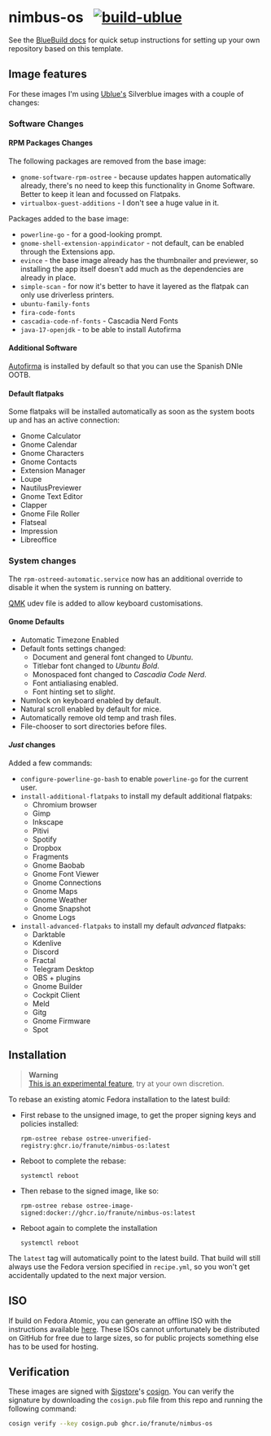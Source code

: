 # nimbus-os &nbsp; [![build-ublue](https://github.com/franute/nimbus-os/actions/workflows/build.yml/badge.svg)](https://github.com/franute/nimbus-os/actions/workflows/build.yml)

See the [BlueBuild docs](https://blue-build.org/how-to/setup/) for quick setup instructions for setting up your own repository based on this template.

## Image features

For these images I'm using [Ublue's](https://universal-blue.org/) Silverblue images with a couple of changes:

### Software Changes

#### RPM Packages Changes

The following packages are removed from the base image:
- `gnome-software-rpm-ostree` - because updates happen automatically already, there's no need to keep this functionality in Gnome Software. Better to keep it lean and focussed on Flatpaks.
- `virtualbox-guest-additions` - I don't see a huge value in it.

Packages added to the base image:
- `powerline-go` - for a good-looking prompt.
- `gnome-shell-extension-appindicator` - not default, can be enabled through the Extensions app.
- `evince` - the base image already has the thumbnailer and previewer, so installing the app itself doesn't add much as the dependencies are already in place.
- `simple-scan` - for now it's better to have it layered as the flatpak can only use driverless printers.
- `ubuntu-family-fonts`
- `fira-code-fonts`
- `cascadia-code-nf-fonts` - Cascadia Nerd Fonts
- `java-17-openjdk` - to be able to install Autofirma

#### Additional Software

[Autofirma](https://sede.serviciosmin.gob.es/ES-ES/FIRMAELECTRONICA/Paginas/AutoFirma.aspx) is installed by default so that you can use the Spanish DNIe OOTB.

#### Default flatpaks

Some flatpaks will be installed automatically as soon as the system boots up and has an active connection:
- Gnome Calculator
- Gnome Calendar
- Gnome Characters
- Gnome Contacts
- Extension Manager
- Loupe
- NautilusPreviewer
- Gnome Text Editor
- Clapper
- Gnome File Roller
- Flatseal
- Impression
- Libreoffice

### System changes

The `rpm-ostreed-automatic.service` now has an additional override to disable it when the system is running on battery.

[QMK](https://qmk.fm/) udev file is added to allow keyboard customisations.

#### Gnome Defaults
- Automatic Timezone Enabled
- Default fonts settings changed:
  - Document and general font changed to *Ubuntu*.
  - Titlebar font changed to *Ubuntu Bold*.
  - Monospaced font changed to *Cascadia Code Nerd*.
  - Font antialiasing enabled.
  - Font hinting set to *slight*.
- Numlock on keyboard enabled by default.
- Natural scroll enabled by default for mice.
- Automatically remove old temp and trash files.
- File-chooser to sort directories before files.

#### *Just* changes

Added a few commands:
- `configure-powerline-go-bash` to enable `powerline-go` for the current user.
- `install-additional-flatpaks` to install my default additional flatpaks:
  - Chromium browser
  - Gimp
  - Inkscape
  - Pitivi
  - Spotify
  - Dropbox
  - Fragments
  - Gnome Baobab
  - Gnome Font Viewer
  - Gnome Connections
  - Gnome Maps
  - Gnome Weather
  - Gnome Snapshot
  - Gnome Logs
- `install-advanced-flatpaks` to install my default *advanced* flatpaks:
  - Darktable
  - Kdenlive
  - Discord
  - Fractal
  - Telegram Desktop
  - OBS + plugins
  - Gnome Builder
  - Cockpit Client
  - Meld
  - Gitg
  - Gnome Firmware
  - Spot

## Installation

> **Warning**  
> [This is an experimental feature](https://www.fedoraproject.org/wiki/Changes/OstreeNativeContainerStable), try at your own discretion.

To rebase an existing atomic Fedora installation to the latest build:

- First rebase to the unsigned image, to get the proper signing keys and policies installed:
  ```
  rpm-ostree rebase ostree-unverified-registry:ghcr.io/franute/nimbus-os:latest
  ```
- Reboot to complete the rebase:
  ```
  systemctl reboot
  ```
- Then rebase to the signed image, like so:
  ```
  rpm-ostree rebase ostree-image-signed:docker://ghcr.io/franute/nimbus-os:latest
  ```
- Reboot again to complete the installation
  ```
  systemctl reboot
  ```

The `latest` tag will automatically point to the latest build. That build will still always use the Fedora version specified in `recipe.yml`, so you won't get accidentally updated to the next major version.

## ISO

If build on Fedora Atomic, you can generate an offline ISO with the instructions available [here](https://blue-build.org/learn/universal-blue/#fresh-install-from-an-iso). These ISOs cannot unfortunately be distributed on GitHub for free due to large sizes, so for public projects something else has to be used for hosting.

## Verification

These images are signed with [Sigstore](https://www.sigstore.dev/)'s [cosign](https://github.com/sigstore/cosign). You can verify the signature by downloading the `cosign.pub` file from this repo and running the following command:

```bash
cosign verify --key cosign.pub ghcr.io/franute/nimbus-os
```
